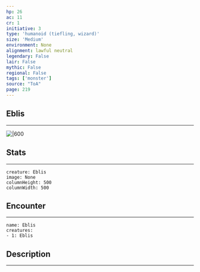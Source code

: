 ```yaml
---
hp: 26
ac: 11
cr: 1
initiative: 3
type: 'humanoid (tiefling, wizard)'    
size: 'Medium'
environment: None
alignment: lawful neutral
legendary: False
lair: False
mythic: False
regional: False
tags: ['monster']
source: "ToA"
page: 219
---
```


## Eblis
---

![|600](D:/Program%20Files/5e.tools/img/bestiary/ToA/Eblis.jpg)

## Stats
---

```statblock
creature: Eblis
image: None
columnHeight: 500
columnWidth: 500
```

## Encounter
---

```encounter-table
name: Eblis
creatures:
- 1: Eblis
```

## Description
---




